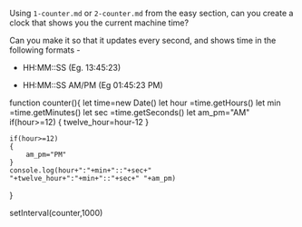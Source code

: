 Using `1-counter.md` or `2-counter.md` from the easy section, can you create a
clock that shows you the current machine time?

Can you make it so that it updates every second, and shows time in the following formats - 

 - HH:MM::SS (Eg. 13:45:23)

 - HH:MM::SS AM/PM (Eg 01:45:23 PM)


function counter(){
    let time=new Date()
    let hour =time.getHours()
    let min =time.getMinutes()
    let sec =time.getSeconds()
    let am_pm="AM"
    if(hour>=12)
    {
        twelve_hour=hour-12
    }

    if(hour>=12)
    {
        am_pm="PM"
    }
    console.log(hour+":"+min+"::"+sec+"     "+twelve_hour+":"+min+"::"+sec+" "+am_pm)

}

setInterval(counter,1000)